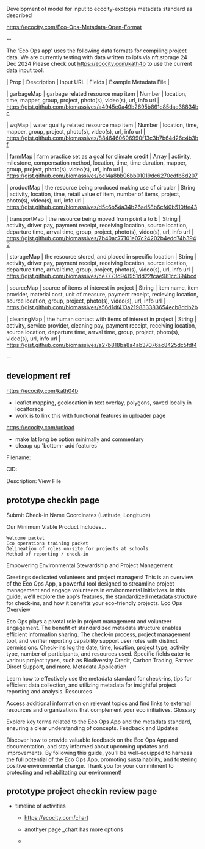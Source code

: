Development of model for input to ecocity-exotopia metadata standard as described

https://ecocity.com/Eco-Ops-Metadata-Open-Format

--

The ‘Eco Ops app’ uses the following data formats for compiling project data. We are currently testing with data written to ipfs via nft.storage 24 Dec 2024 Please check out https://ecocity.com/kath4b to use the current data input tool.

| Prop | Description | Input URL | Fields | Example Metadata File |

| garbageMap | garbage related resource map item | Number | location, time, mapper, group, project, photo(s), video(s), url, info url | https://gist.github.com/biomassives/a4945e0a49b2695b861c85dae38834bc

| wqMap | water quality related resource map item | Number | location, time, mapper, group, project, photo(s), video(s), url, info url | https://gist.github.com/biomassives/8846460606990f13c3b7b64d26c4b3bf

| farmMap | farm practice set as a goal for climate credit | Array | activity, milestone, compensation method, location, time, time duration, mapper, group, project, photo(s), video(s), url, info url | https://gist.github.com/biomassives/bc14a8bb06bb01019dc6270cdfb6d207

| productMap | the resource being produced making use of circular | String | activity, location, time, retail value of item, number of items, project, photo(s), video(s), url, info url | https://gist.github.com/biomassives/d5c6b54a34b26ad58b6cf40b510ffe43

| transportMap | the resource being moved from point a to b | String | activity, driver pay, payment receipt, receiving location, source location, departure time, arrval time, group, project, photo(s), video(s), url, info url | https://gist.github.com/biomassives/7b40ac77101e07c24202b4edd74b3942

| storageMap | the resource stored, and placed in specific location | String | activity, driver pay, payment receipt, receiving location, source location, departure time, arrval time, group, project, photo(s), video(s), url, info url | https://gist.github.com/biomassives/ce7773d941951dd22fcae981cc394bcd

| sourceMap | source of items of interest in project | String | item name, item provider, material cost, unit of measure, payment receipt, recieving location, source location, group, project, photo(s), video(s), url, info url | https://gist.github.com/biomassives/a56d1df413a219833383654ecb8ddb2b

| cleaningMap | the human contact with items of interest in project | String | activity, service provider, cleaning pay, payment receipt, receiving location, source location, departure time, arrval time, group, project, photo(s), video(s), url, info url | https://gist.github.com/biomassives/a27b818ba8a4ab37076ac8425dc5fdf4


--

## development ref

https://ecocity.com/kath04b
 - leaflet mapping, geolocation in text overlay, polygons, saved locally in localforage
 - work is to link this with functional features in uploader page

https://ecocity.com/upload
 - make lat long be option minimally and commentary 
 - cleaup up 'bottom- add features


Filename:

CID:

Description:
View File


## prototype checkin page


Submit Check-in
Name
Coordinates (Latitude, Longitude)


Our Minimum Viable Product Includes...

    Welcome packet
    Eco operations training packet
    Delineation of roles on-site for projects at schools
    Method of reporting / check-in

Empowering Environmental Stewardship and Project Management

Greetings dedicated volunteers and project managers! This is an overview of the Eco Ops App, a powerful tool designed to streamline project management and engage volunteers in environmental initiatives. In this guide, we'll explore the app's features, the standardized metadata structure for check-ins, and how it benefits your eco-friendly projects.
Eco Ops Overview

Eco Ops plays a pivotal role in project management and volunteer engagement. The benefit of standardized metadata structure enables efficient information sharing. The check-in process, project management tool, and verifier reporting capability support user roles with distinct permissions. Check-ins log the date, time, location, project type, activity type, number of participants, and resources used. Specific fields cater to various project types, such as Biodiversity Credit, Carbon Trading, Farmer Direct Support, and more.
Metadata Application

Learn how to effectively use the metadata standard for check-ins, tips for efficient data collection, and utilizing metadata for insightful project reporting and analysis.
Resources

Access additional information on relevant topics and find links to external resources and organizations that complement your eco initiatives.
Glossary

Explore key terms related to the Eco Ops App and the metadata standard, ensuring a clear understanding of concepts.
Feedback and Updates

Discover how to provide valuable feedback on the Eco Ops App and documentation, and stay informed about upcoming updates and improvements. By following this guide, you'll be well-equipped to harness the full potential of the Eco Ops App, promoting sustainability, and fostering positive environmental change. Thank you for your commitment to protecting and rehabilitating our environment!



## prototype project checkin review page

- timeline of activities 
    -  https://ecocity.com/chart
    - anothyer page _chart has more options
 
    - 

